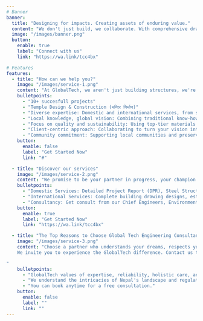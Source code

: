 ```yaml
---
# Banner
banner:
  title: "Designing for impacts. Creating assets of enduring value."
  content: "We don't just build, we collaborate. With comprehensive drawing design, temples, estimates, and construction expertise, we turn your vision into a tangible reality."
  image: "/images/banner.png"
  button:
    enable: true
    label: "Connect with us"
    link: "https://wa.link/tcc4bx"

# Features
features:
  - title: "How can we help you?"
    image: "/images/service-1.png"
    content: "At GlobalTech, we aren't just building structures, we're building dreams. We understand that your project is more than bricks and mortar – it's an investment in your future, your family, your comfort, and your success. That's why we infuse every step with unwavering values, ensuring you receive not just a building, but an experience that elevates your life."
    bulletpoints:
      - "10+ succesfull projects"
      - "Temple Design & Construction (मन्दिर निर्माण)"
      - "Diverse expertise: Domestic and international services, from structural design to interior design."
      - "Local knowledge, global vision: Combining traditional know-how with modern best practices."
      - "Focus on quality and sustainability: Using top-tier materials and eco-friendly techniques."
      - "Client-centric approach: Collaborating to turn your vision into a reality."
      - "Community commitment: Supporting local communities and preserving cultural heritage."
    button:
      enable: false
      label: "Get Started Now"
      link: "#"

  - title: "Discover our services"
    image: "/images/service-2.png"
    content: "We promise to be your partner in progress, your champion of dreams, and your unwavering steward of value. Let us build not just your structure, but the foundation for a brighter tomorrow. Some of the key services we provide are:"
    bulletpoints:
      - "Domestic Services: Detailed Project Report (DPR), Steel Structure Fabrication, Land Development and Surveys, Waterproofing and Structural Design, UPVC Door and Window Fabrication, Complete Drawing, Design, Estimation, and Construction, Property Valuation, Interior Design, Architecture works."
      - "International Services: Complete building drawing designs, estimation and construction, Architectural work, Interior Design."
      - "Consultancy: Get consult from our Chief Engineers, Environment Expert, Geological Expert, Chief Advisor from Scotland, Board Members, Architect Engineers, Web Developers and Frontend Engineers."
    button:
      enable: true
      label: "Get Started Now"
      link: "https://wa.link/tcc4bx"

  - title: "The Top Reasons to Choose Global Tech Engineering Consultancy for Your Next Project"
    image: "/images/service-3.png"
    content: "Choose a partner who understands your dreams, respects your values, and delivers excellence in every brick and mortar.
    We invite you to experience the GlobalTech difference. Contact us today for a free consultation!

"
    bulletpoints:
      - "GlobalTech values of expertise, reliability, holistic care, and investment in the future, tailoring them to both domestic and international clients."
      - "We understand the intricacies of Nepal's landscape and regulations, ensuring smooth project execution. We also support local communities and initiatives, leaving a positive impact beyond your project including sustainable practices and resource management"
      - "You can book anytime for a free consultation."
    button:
      enable: false
      label: ""
      link: ""
---
```

